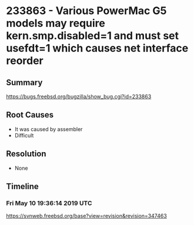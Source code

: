# 233863 - Various PowerMac G5 models may require kern.smp.disabled=1 and must set usefdt=1 which causes net interface reorder 

## Summary

https://bugs.freebsd.org/bugzilla/show_bug.cgi?id=233863

## Root Causes

* It was caused by assembler
* Difficult

## Resolution

* None

## Timeline

### Fri May 10 19:36:14 2019 UTC

https://svnweb.freebsd.org/base?view=revision&revision=347463

